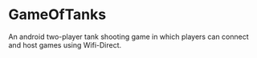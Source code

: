 # GameOfTanks #

An android two-player tank shooting game in which players can connect and host games using Wifi-Direct.
